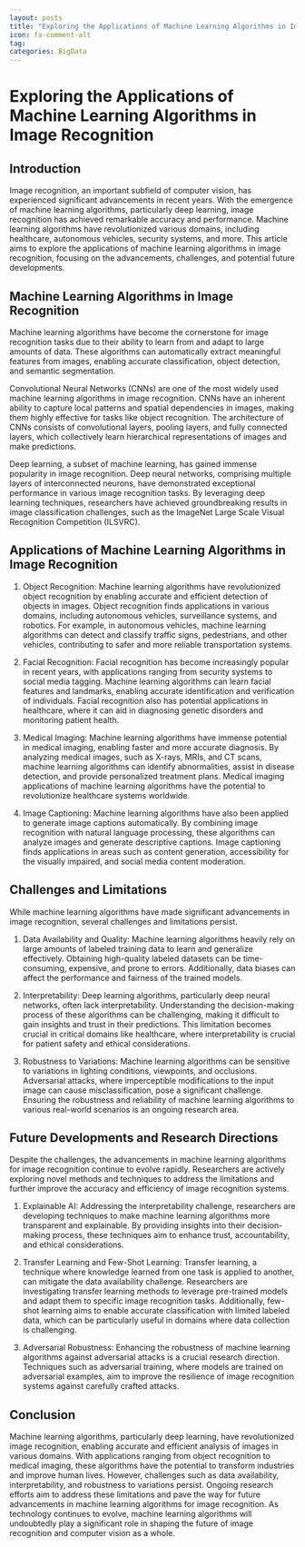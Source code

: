```yaml
---
layout: posts
title: "Exploring the Applications of Machine Learning Algorithms in Image Recognition"
icon: fa-comment-alt
tag:      
categories: BigData
---
```



# Exploring the Applications of Machine Learning Algorithms in Image Recognition

## Introduction

Image recognition, an important subfield of computer vision, has experienced significant advancements in recent years. With the emergence of machine learning algorithms, particularly deep learning, image recognition has achieved remarkable accuracy and performance. Machine learning algorithms have revolutionized various domains, including healthcare, autonomous vehicles, security systems, and more. This article aims to explore the applications of machine learning algorithms in image recognition, focusing on the advancements, challenges, and potential future developments.

## Machine Learning Algorithms in Image Recognition

Machine learning algorithms have become the cornerstone for image recognition tasks due to their ability to learn from and adapt to large amounts of data. These algorithms can automatically extract meaningful features from images, enabling accurate classification, object detection, and semantic segmentation.

Convolutional Neural Networks (CNNs) are one of the most widely used machine learning algorithms in image recognition. CNNs have an inherent ability to capture local patterns and spatial dependencies in images, making them highly effective for tasks like object recognition. The architecture of CNNs consists of convolutional layers, pooling layers, and fully connected layers, which collectively learn hierarchical representations of images and make predictions.

Deep learning, a subset of machine learning, has gained immense popularity in image recognition. Deep neural networks, comprising multiple layers of interconnected neurons, have demonstrated exceptional performance in various image recognition tasks. By leveraging deep learning techniques, researchers have achieved groundbreaking results in image classification challenges, such as the ImageNet Large Scale Visual Recognition Competition (ILSVRC).

## Applications of Machine Learning Algorithms in Image Recognition

1. Object Recognition: Machine learning algorithms have revolutionized object recognition by enabling accurate and efficient detection of objects in images. Object recognition finds applications in various domains, including autonomous vehicles, surveillance systems, and robotics. For example, in autonomous vehicles, machine learning algorithms can detect and classify traffic signs, pedestrians, and other vehicles, contributing to safer and more reliable transportation systems.

2. Facial Recognition: Facial recognition has become increasingly popular in recent years, with applications ranging from security systems to social media tagging. Machine learning algorithms can learn facial features and landmarks, enabling accurate identification and verification of individuals. Facial recognition also has potential applications in healthcare, where it can aid in diagnosing genetic disorders and monitoring patient health.

3. Medical Imaging: Machine learning algorithms have immense potential in medical imaging, enabling faster and more accurate diagnosis. By analyzing medical images, such as X-rays, MRIs, and CT scans, machine learning algorithms can identify abnormalities, assist in disease detection, and provide personalized treatment plans. Medical imaging applications of machine learning algorithms have the potential to revolutionize healthcare systems worldwide.

4. Image Captioning: Machine learning algorithms have also been applied to generate image captions automatically. By combining image recognition with natural language processing, these algorithms can analyze images and generate descriptive captions. Image captioning finds applications in areas such as content generation, accessibility for the visually impaired, and social media content moderation.

## Challenges and Limitations

While machine learning algorithms have made significant advancements in image recognition, several challenges and limitations persist.

1. Data Availability and Quality: Machine learning algorithms heavily rely on large amounts of labeled training data to learn and generalize effectively. Obtaining high-quality labeled datasets can be time-consuming, expensive, and prone to errors. Additionally, data biases can affect the performance and fairness of the trained models.

2. Interpretability: Deep learning algorithms, particularly deep neural networks, often lack interpretability. Understanding the decision-making process of these algorithms can be challenging, making it difficult to gain insights and trust in their predictions. This limitation becomes crucial in critical domains like healthcare, where interpretability is crucial for patient safety and ethical considerations.

3. Robustness to Variations: Machine learning algorithms can be sensitive to variations in lighting conditions, viewpoints, and occlusions. Adversarial attacks, where imperceptible modifications to the input image can cause misclassification, pose a significant challenge. Ensuring the robustness and reliability of machine learning algorithms to various real-world scenarios is an ongoing research area.

## Future Developments and Research Directions

Despite the challenges, the advancements in machine learning algorithms for image recognition continue to evolve rapidly. Researchers are actively exploring novel methods and techniques to address the limitations and further improve the accuracy and efficiency of image recognition systems.

1. Explainable AI: Addressing the interpretability challenge, researchers are developing techniques to make machine learning algorithms more transparent and explainable. By providing insights into their decision-making process, these techniques aim to enhance trust, accountability, and ethical considerations.

2. Transfer Learning and Few-Shot Learning: Transfer learning, a technique where knowledge learned from one task is applied to another, can mitigate the data availability challenge. Researchers are investigating transfer learning methods to leverage pre-trained models and adapt them to specific image recognition tasks. Additionally, few-shot learning aims to enable accurate classification with limited labeled data, which can be particularly useful in domains where data collection is challenging.

3. Adversarial Robustness: Enhancing the robustness of machine learning algorithms against adversarial attacks is a crucial research direction. Techniques such as adversarial training, where models are trained on adversarial examples, aim to improve the resilience of image recognition systems against carefully crafted attacks.

## Conclusion

Machine learning algorithms, particularly deep learning, have revolutionized image recognition, enabling accurate and efficient analysis of images in various domains. With applications ranging from object recognition to medical imaging, these algorithms have the potential to transform industries and improve human lives. However, challenges such as data availability, interpretability, and robustness to variations persist. Ongoing research efforts aim to address these limitations and pave the way for future advancements in machine learning algorithms for image recognition. As technology continues to evolve, machine learning algorithms will undoubtedly play a significant role in shaping the future of image recognition and computer vision as a whole.